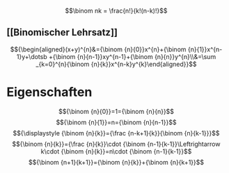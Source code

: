 $$\binom nk = \frac{n!}{k!(n-k)!}$$
## [[Binomischer Lehrsatz]]
$${\begin{aligned}(x+y)^{n}&={\binom {n}{0}}x^{n}+{\binom {n}{1}}x^{n-1}y+\dotsb +{\binom {n}{n-1}}xy^{n-1}+{\binom {n}{n}}y^{n}\\&=\sum _{k=0}^{n}{\binom {n}{k}}x^{n-k}y^{k}\end{aligned}}$$
# Eigenschaften
$${\binom {n}{0}}=1={\binom {n}{n}}$$
$${\binom {n}{1}}=n={\binom {n}{n-1}}$$
$${\displaystyle {\binom {n}{k}}={\frac {n-k+1}{k}}{\binom {n}{k-1}}}$$
$${\binom {n}{k}}={\frac {n}{k}}\cdot {\binom {n-1}{k-1}}\Leftrightarrow k\cdot {\binom {n}{k}}=n\cdot {\binom {n-1}{k-1}}$$
$${\binom {n+1}{k+1}}={\binom {n}{k}}+{\binom {n}{k+1}}$$
